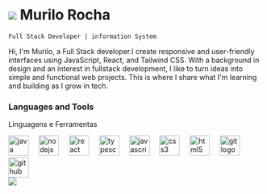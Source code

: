 # <img src="file:///C:/Users/dreit/OneDrive/%C3%81rea%20de%20Trabalho/machine-vision-svgrepo-com.svg" /> Murilo Rocha

`Full Stack Developer | information System`

 Hi, I'm Murilo, a Full Stack developer.I create responsive and user-friendly interfaces using JavaScript, React, and Tailwind CSS. With a background in design and an interest in fullstack development, I like to turn ideas into simple and functional web projects. This is where I share what I'm learning and building as I grow in tech.

### Languages and Tools

Linguagens e Ferramentas
<div align="left">
  <img src="https://cdn.jsdelivr.net/gh/devicons/devicon/icons/java/java-original.svg" height="40" alt="java logo"  />
  <img width="12" />
  <img src="https://cdn.jsdelivr.net/gh/devicons/devicon/icons/nodejs/nodejs-original.svg" height="40" alt="nodejs logo"  />
  <img width="12" />
  <img src="https://cdn.jsdelivr.net/gh/devicons/devicon/icons/react/react-original.svg" height="40" alt="react logo"  />
  <img width="12" />
  <img src="https://cdn.jsdelivr.net/gh/devicons/devicon/icons/typescript/typescript-original.svg" height="40" alt="typescript logo"  />
  <img width="12" />
  <img src="https://cdn.jsdelivr.net/gh/devicons/devicon/icons/javascript/javascript-original.svg" height="40" alt="javascript logo"  />
  <img width="12" />
  <img src="https://cdn.jsdelivr.net/gh/devicons/devicon/icons/css3/css3-original.svg" height="40" alt="css3 logo"  />
  <img width="12" />
  <img src="https://cdn.jsdelivr.net/gh/devicons/devicon/icons/html5/html5-original.svg" height="40" alt="html5 logo"  />
  <img width="12" />
  <img src="https://cdn.jsdelivr.net/gh/devicons/devicon/icons/git/git-original.svg" height="40" alt="git logo"  />
  <img width="12" />
  <img src="https://cdn.jsdelivr.net/gh/devicons/devicon/icons/github/github-original.svg" height="40" alt="github logo"  />
</div>


<div algn="let">
  <img src="https://github-readme-stats.vercel.app/api/top-langs?username=murilorocha-01&locale=en&hide_title=false&layout=compact&card_width=320&langs_count=5&theme=dracula&hide_border=false&order=2%22%20height=%22150" />
 
<!--
**MuriloRocha-01/murilorocha-01** is a ✨ _special_ ✨ repository because its `README.md` (this file) appears on your GitHub profile.
